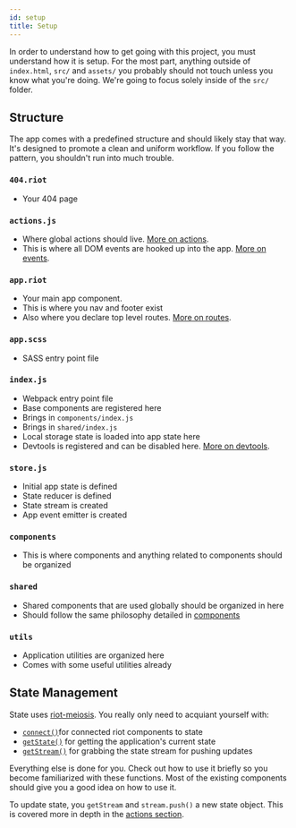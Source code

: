 ```yaml
---
id: setup
title: Setup
---
```


In order to understand how to get going with this project, you must understand how it is setup. For the most part, anything outside of `index.html`, `src/` and `assets/` you probably should not touch unless you know what you're doing. We're going to focus solely inside of the `src/` folder.

## Structure

The app comes with a predefined structure and should likely stay that way. It's designed to promote a clean and uniform workflow. If you follow the pattern, you shouldn't run into much trouble.

### `404.riot`

- Your 404 page

### `actions.js`

- Where global actions should live. [More on actions](actions.md).
- This is where all DOM events are hooked up into the app. [More on events](events.md).

### `app.riot`

- Your main app component.
- This is where you nav and footer exist
- Also where you declare top level routes. [More on routes](routes.md).

### `app.scss`

- SASS entry point file

### `index.js`

- Webpack entry point file
- Base components are registered here
- Brings in `components/index.js`
- Brings in `shared/index.js`
- Local storage state is loaded into app state here
- Devtools is registered and can be disabled here. [More on devtools](https://github.com/damusix/riot-meiosis#rm-dev-tools).

### `store.js`

- Initial app state is defined
- State reducer is defined
- State stream is created
- App event emitter is created

### `components`

- This is where components and anything related to components should be organized

### `shared`

- Shared components that are used globally should be organized in here
- Should follow the same philosophy detailed in [components](components.md)

### `utils`

- Application utilities are organized here
- Comes with some useful utilities already

## State Management

State uses [riot-meiosis](https://github.com/damusix/riot-meiosis). You really only need to acquiant yourself with:
- [`connect()`](https://github.com/damusix/riot-meiosis#connectmaptostate-maptocomponentmycomponent)for connected riot components to state
- [`getState()`](https://github.com/damusix/riot-meiosis#getstate) for getting the application's current state
- [`getStream()`](https://github.com/damusix/riot-meiosis#getstream) for grabbing the state stream for pushing updates

Everything else is done for you. Check out how to use it briefly so you become familiarized with these functions. Most of the existing components should give you a good idea on how to use it.

To update state, you `getStream` and `stream.push()` a new state object. This is covered more in depth in the [actions section](actions.md).
